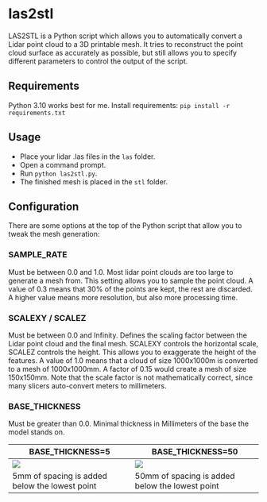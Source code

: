 # las2stl

LAS2STL is a Python script which allows you to automatically convert a Lidar
point cloud to a 3D printable mesh. It tries to reconstruct the point cloud
surface as accurately as possible, but still allows you to specify different
parameters to control the output of the script.

## Requirements

Python 3.10 works best for me. Install requirements: `pip install -r requirements.txt`

## Usage

* Place your lidar .las files in the `las` folder.
* Open a command prompt.
* Run `python las2stl.py`.
* The finished mesh is placed in the `stl` folder.

## Configuration

There are some options at the top of the Python script that allow you to tweak
the mesh generation:

### SAMPLE_RATE

Must be between 0.0 and 1.0. Most lidar point clouds are too large to
generate a mesh from. This setting allows you to sample the point cloud. A
value of 0.3 means that 30% of the points are kept, the rest are discarded. A
higher value means more resolution, but also more processing time.

### SCALEXY / SCALEZ
Must be between 0.0 and Infinity. Defines the scaling factor
between the Lidar point cloud and the final mesh. SCALEXY controls the
horizontal scale, SCALEZ controls the height. This allows you to exaggerate the
height of the features. A value of 1.0 means that a cloud of size 1000x1000m is
converted to a mesh of 1000x1000mm. A factor of 0.15 would create a mesh of
size 150x150mm. Note that the scale factor is not mathematically correct, since
many slicers auto-convert meters to millimeters.

### BASE_THICKNESS

Must be greater than 0.0. Minimal thickness in Millimeters of the base the model
stands on.

| BASE_THICKNESS=5 | BASE_THICKNESS=50 |
|---|---|
| ![](doc/base5.png) | ![](doc/base50.png) |
| 5mm of spacing is added below the lowest point | 50mm of spacing is added below the lowest point |

